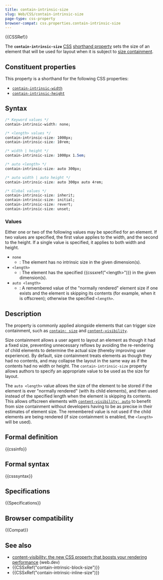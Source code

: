 ```yaml
---
title: contain-intrinsic-size
slug: Web/CSS/contain-intrinsic-size
page-type: css-property
browser-compat: css.properties.contain-intrinsic-size
---
```


{{CSSRef}}

The **`contain-intrinsic-size`** [CSS](/en-US/docs/Web/CSS) [shorthand property](/en-US/docs/Web/CSS/Shorthand_properties) sets the size of an element that will be used for layout when it is subject to [size containment](/en-US/docs/Web/CSS/CSS_Containment#size_containment).

## Constituent properties

This property is a shorthand for the following CSS properties:

- [`contain-intrinsic-width`](/en-US/docs/Web/CSS/contain-intrinsic-width)
- [`contain-intrinsic-height`](/en-US/docs/Web/CSS/contain-intrinsic-height)

## Syntax

```css
/* Keyword values */
contain-intrinsic-width: none;

/* <length> values */
contain-intrinsic-size: 1000px;
contain-intrinsic-size: 10rem;

/* width | height */
contain-intrinsic-size: 1000px 1.5em;

/* auto <length> */
contain-intrinsic-size: auto 300px;

/* auto width | auto height */
contain-intrinsic-size: auto 300px auto 4rem;

/* Global values */
contain-intrinsic-size: inherit;
contain-intrinsic-size: initial;
contain-intrinsic-size: revert;
contain-intrinsic-size: unset;
```

### Values

Either one or two of the following values may be specified for an element.
If two values are specified, the first value applies to the width, and the second to the height.
If a single value is specified, it applies to both width and height.

- `none`
  - : The element has no intrinsic size in the given dimension(s).
- `<length>`
  - : The element has the specified {{cssxref("&lt;length&gt;")}} in the given dimension(s).
- `auto <length>`
  - : A remembered value of the "normally rendered" element size if one exists and the element is skipping its contents (for example, when it is offscreen); otherwise the specified `<length>`.

## Description

The property is commonly applied alongside elements that can trigger size containment, such as [`contain: size`](/en-US/docs/Web/CSS/contain) and [`content-visibility`](/en-US/docs/Web/CSS/content-visibility).

Size containment allows a user agent to layout an element as though it had a fixed size, preventing unnecessary reflows by avoiding the re-rendering of child elements to determine the actual size (thereby improving user experience).
By default, size containment treats elements as though they had no contents, and may collapse the layout in the same way as if the contents had no width or height.
The `contain-intrinsic-size` property allows authors to specify an appropriate value to be used as the size for layout.

The `auto <length>` value allows the size of the element to be stored if the element is ever "normally rendered" (with its child elements), and then used instead of the specified length when the element is skipping its contents.
This allows offscreen elements with [`content-visibility: auto`](/en-US/docs/Web/CSS/content-visibility) to benefit from size containment without developers having to be as precise in their estimates of element size.
The remembered value is not used if the child elements are being rendered (if size containment is enabled, the `<length>` will be used).

## Formal definition

{{cssinfo}}

## Formal syntax

{{csssyntax}}

## Specifications

{{Specifications}}

## Browser compatibility

{{Compat}}

## See also

- [content-visibility: the new CSS property that boosts your rendering performance](https://web.dev/content-visibility/) (web.dev)
- {{CSSxRef("contain-intrinsic-block-size")}}
- {{CSSxRef("contain-intrinsic-inline-size")}}
